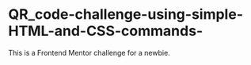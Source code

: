 # QR_code-challenge-using-simple-HTML-and-CSS-commands-
 This is a Frontend Mentor challenge for a newbie. 
